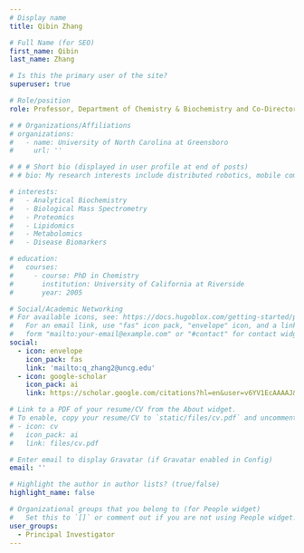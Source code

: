 ```yaml
---
# Display name
title: Qibin Zhang

# Full Name (for SEO)
first_name: Qibin
last_name: Zhang

# Is this the primary user of the site?
superuser: true

# Role/position
role: Professor, Department of Chemistry & Biochemistry and Co-Director, UNCG Center for Translational Biomedical Research

# # Organizations/Affiliations
# organizations:
#   - name: University of North Carolina at Greensboro
#     url: ''

# # # Short bio (displayed in user profile at end of posts)
# # bio: My research interests include distributed robotics, mobile computing and programmable matter.

# interests:
#   - Analytical Biochemistry
#   - Biological Mass Spectrometry
#   - Proteomics
#   - Lipidomics
#   - Metabolomics
#   - Disease Biomarkers

# education:
#   courses:
#     - course: PhD in Chemistry
#       institution: University of California at Riverside
#       year: 2005

# Social/Academic Networking
# For available icons, see: https://docs.hugoblox.com/getting-started/page-builder/#icons
#   For an email link, use "fas" icon pack, "envelope" icon, and a link in the
#   form "mailto:your-email@example.com" or "#contact" for contact widget.
social:
  - icon: envelope
    icon_pack: fas
    link: 'mailto:q_zhang2@uncg.edu'
  - icon: google-scholar
    icon_pack: ai
    link: https://scholar.google.com/citations?hl=en&user=v6YV1EcAAAAJ&view_op=list_works&sortby=pubdate

# Link to a PDF of your resume/CV from the About widget.
# To enable, copy your resume/CV to `static/files/cv.pdf` and uncomment the lines below.
# - icon: cv
#   icon_pack: ai
#   link: files/cv.pdf

# Enter email to display Gravatar (if Gravatar enabled in Config)
email: ''

# Highlight the author in author lists? (true/false)
highlight_name: false

# Organizational groups that you belong to (for People widget)
#   Set this to `[]` or comment out if you are not using People widget.
user_groups:
  - Principal Investigator
---
```


